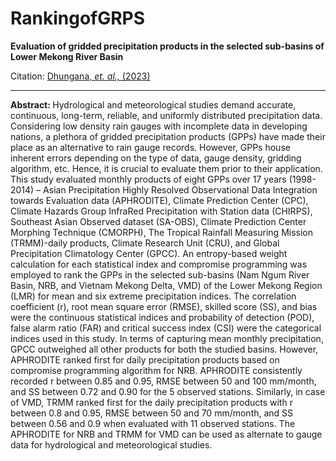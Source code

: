 # RankingofGRPS


<b> Evaluation of gridded precipitation products in the selected sub-basins of Lower Mekong River Basin </b>
<br>

Citation: <a href= https://doi.org/10.1007/s00704-022-04268-1> Dhungana, <i> et. al., </i>(2023) </a>

<hr>

<b> Abstract: </b>
Hydrological and meteorological studies demand accurate, continuous, long-term, reliable, and uniformly distributed precipitation data. Considering low density rain gauges with incomplete data in developing nations, a plethora of gridded precipitation products (GPPs) have made their place as an alternative to rain gauge records. However, GPPs house inherent errors depending on the type of data, gauge density, gridding algorithm, etc. Hence, it is crucial to evaluate them prior to their application. This study evaluated monthly products of eight GPPs over 17 years (1998-2014) – Asian Precipitation Highly Resolved Observational Data Integration towards Evaluation data (APHRODITE), Climate Prediction Center (CPC), Climate Hazards Group InfraRed Precipitation with Station data (CHIRPS), Southeast Asian Observed dataset (SA-OBS), Climate Prediction Center Morphing Technique (CMORPH), The Tropical Rainfall Measuring Mission (TRMM)-daily products, Climate Research Unit (CRU), and Global Precipitation Climatology Center (GPCC). An entropy-based weight calculation for each statistical index and compromise programming was employed to rank the GPPs in the selected sub-basins (Nam Ngum River Basin, NRB, and Vietnam Mekong Delta, VMD) of the Lower Mekong Region (LMR) for mean and six extreme precipitation indices. The correlation coefficient (r), root mean square error (RMSE), skilled score (SS), and bias were the continuous statistical indices and probability of detection (POD), false alarm ratio (FAR) and critical success index (CSI) were the categorical indices used in this study. In terms of capturing mean monthly precipitation, GPCC outweighed all other products for both the studied basins. However, APHRODITE ranked first for daily precipitation products based on compromise programming algorithm for NRB. APHRODITE consistently recorded r between 0.85 and 0.95, RMSE between 50 and 100 mm/month, and SS between 0.72 and 0.90 for the 5 observed stations. Similarly, in case of VMD, TRMM ranked first for the daily precipitation products with r between 0.8 and 0.95, RMSE between 50 and 70 mm/month, and SS between 0.56 and 0.9 when evaluated with 11 observed stations. The APHRODITE for NRB and TRMM for VMD can be used as alternate to gauge data for hydrological and meteorological studies.
